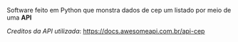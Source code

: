 
Software feito em Python que monstra dados de cep um listado por meio de uma **API** 


_Creditos da API utilizada_: https://docs.awesomeapi.com.br/api-cep
